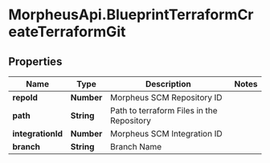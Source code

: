 # MorpheusApi.BlueprintTerraformCreateTerraformGit

## Properties

Name | Type | Description | Notes
------------ | ------------- | ------------- | -------------
**repoId** | **Number** | Morpheus SCM Repository ID | 
**path** | **String** | Path to terraform Files in the Repository | 
**integrationId** | **Number** | Morpheus SCM Integration ID | 
**branch** | **String** | Branch Name | 


